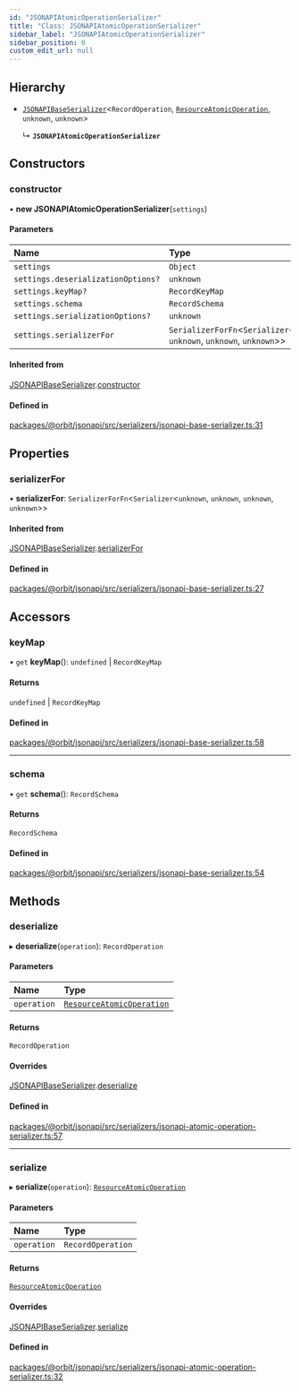 ```yaml
---
id: "JSONAPIAtomicOperationSerializer"
title: "Class: JSONAPIAtomicOperationSerializer"
sidebar_label: "JSONAPIAtomicOperationSerializer"
sidebar_position: 0
custom_edit_url: null
---
```


## Hierarchy

- [`JSONAPIBaseSerializer`](JSONAPIBaseSerializer.md)<`RecordOperation`, [`ResourceAtomicOperation`](../interfaces/ResourceAtomicOperation.md), `unknown`, `unknown`\>

  ↳ **`JSONAPIAtomicOperationSerializer`**

## Constructors

### constructor

• **new JSONAPIAtomicOperationSerializer**(`settings`)

#### Parameters

| Name | Type |
| :------ | :------ |
| `settings` | `Object` |
| `settings.deserializationOptions?` | `unknown` |
| `settings.keyMap?` | `RecordKeyMap` |
| `settings.schema` | `RecordSchema` |
| `settings.serializationOptions?` | `unknown` |
| `settings.serializerFor` | `SerializerForFn`<`Serializer`<`unknown`, `unknown`, `unknown`, `unknown`\>\> |

#### Inherited from

[JSONAPIBaseSerializer](JSONAPIBaseSerializer.md).[constructor](JSONAPIBaseSerializer.md#constructor)

#### Defined in

[packages/@orbit/jsonapi/src/serializers/jsonapi-base-serializer.ts:31](https://github.com/orbitjs/orbit/blob/6e0cbd41/packages/@orbit/jsonapi/src/serializers/jsonapi-base-serializer.ts#L31)

## Properties

### serializerFor

• **serializerFor**: `SerializerForFn`<`Serializer`<`unknown`, `unknown`, `unknown`, `unknown`\>\>

#### Inherited from

[JSONAPIBaseSerializer](JSONAPIBaseSerializer.md).[serializerFor](JSONAPIBaseSerializer.md#serializerfor)

#### Defined in

[packages/@orbit/jsonapi/src/serializers/jsonapi-base-serializer.ts:27](https://github.com/orbitjs/orbit/blob/6e0cbd41/packages/@orbit/jsonapi/src/serializers/jsonapi-base-serializer.ts#L27)

## Accessors

### keyMap

• `get` **keyMap**(): `undefined` \| `RecordKeyMap`

#### Returns

`undefined` \| `RecordKeyMap`

#### Defined in

[packages/@orbit/jsonapi/src/serializers/jsonapi-base-serializer.ts:58](https://github.com/orbitjs/orbit/blob/6e0cbd41/packages/@orbit/jsonapi/src/serializers/jsonapi-base-serializer.ts#L58)

___

### schema

• `get` **schema**(): `RecordSchema`

#### Returns

`RecordSchema`

#### Defined in

[packages/@orbit/jsonapi/src/serializers/jsonapi-base-serializer.ts:54](https://github.com/orbitjs/orbit/blob/6e0cbd41/packages/@orbit/jsonapi/src/serializers/jsonapi-base-serializer.ts#L54)

## Methods

### deserialize

▸ **deserialize**(`operation`): `RecordOperation`

#### Parameters

| Name | Type |
| :------ | :------ |
| `operation` | [`ResourceAtomicOperation`](../interfaces/ResourceAtomicOperation.md) |

#### Returns

`RecordOperation`

#### Overrides

[JSONAPIBaseSerializer](JSONAPIBaseSerializer.md).[deserialize](JSONAPIBaseSerializer.md#deserialize)

#### Defined in

[packages/@orbit/jsonapi/src/serializers/jsonapi-atomic-operation-serializer.ts:57](https://github.com/orbitjs/orbit/blob/6e0cbd41/packages/@orbit/jsonapi/src/serializers/jsonapi-atomic-operation-serializer.ts#L57)

___

### serialize

▸ **serialize**(`operation`): [`ResourceAtomicOperation`](../interfaces/ResourceAtomicOperation.md)

#### Parameters

| Name | Type |
| :------ | :------ |
| `operation` | `RecordOperation` |

#### Returns

[`ResourceAtomicOperation`](../interfaces/ResourceAtomicOperation.md)

#### Overrides

[JSONAPIBaseSerializer](JSONAPIBaseSerializer.md).[serialize](JSONAPIBaseSerializer.md#serialize)

#### Defined in

[packages/@orbit/jsonapi/src/serializers/jsonapi-atomic-operation-serializer.ts:32](https://github.com/orbitjs/orbit/blob/6e0cbd41/packages/@orbit/jsonapi/src/serializers/jsonapi-atomic-operation-serializer.ts#L32)
